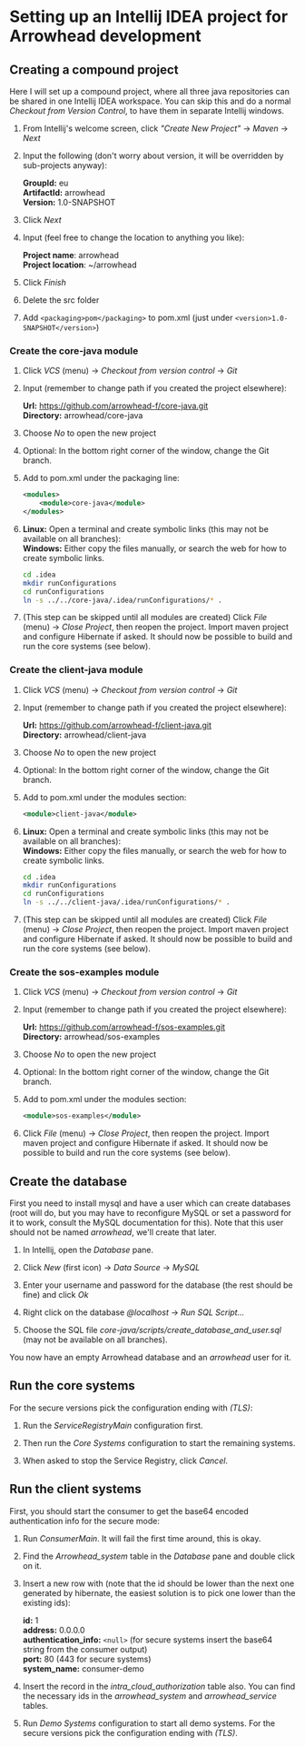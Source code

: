 # Setting up an Intellij IDEA project for Arrowhead development

## Creating a compound project

Here I will set up a compound project, where all three java repositories can be shared in one Intellij IDEA workspace.
You can skip this and do a normal _Checkout from Version Control_, to have them in separate Intellij windows.

1. From Intellij's welcome screen, click _"Create New Project"_ -> _Maven_ -> _Next_

1. Input the following (don't worry about version, it will be overridden by sub-projects anyway):
    
    **GroupId:** eu\
    **ArtifactId:** arrowhead\
    **Version:** 1.0-SNAPSHOT

1. Click _Next_

1. Input (feel free to change the location to anything you like):
    
    **Project name**: arrowhead\
    **Project location**: ~/arrowhead

1. Click _Finish_

1. Delete the src folder

1. Add `<packaging>pom</packaging>` to pom.xml (just under `<version>1.0-SNAPSHOT</version>`)

### Create the core-java module

1. Click _VCS_ (menu) -> _Checkout from version control_ -> _Git_

1. Input (remember to change path if you created the project elsewhere):
    
    **Url:** https://github.com/arrowhead-f/core-java.git \
    **Directory:** arrowhead/core-java

1. Choose _No_ to open the new project

1. Optional: In the bottom right corner of the window, change the Git branch.

1. Add to pom.xml under the packaging line:
    
    ```xml
    <modules>
        <module>core-java</module>
    </modules>
    ```

1. **Linux:** Open a terminal and create symbolic links (this may not be available on all branches):\
    **Windows:** Either copy the files manually, or search the web for how to create symbolic links. 

    ```bash
    cd .idea
    mkdir runConfigurations
    cd runConfigurations
    ln -s ../../core-java/.idea/runConfigurations/* .
    ```

1. (This step can be skipped until all modules are created) Click _File_ (menu) -> _Close Project_, then reopen the
    project. Import maven project and configure Hibernate if asked. It should now be possible to build and run the core
    systems (see below).

### Create the client-java module

1. Click _VCS_ (menu) -> _Checkout from version control_ -> _Git_

1. Input (remember to change path if you created the project elsewhere):
    
    **Url:** https://github.com/arrowhead-f/client-java.git \
    **Directory:** arrowhead/client-java

1. Choose _No_ to open the new project

1. Optional: In the bottom right corner of the window, change the Git branch.

1. Add to pom.xml under the modules section:

    ```xml
    <module>client-java</module>
    ```

1. **Linux:** Open a terminal and create symbolic links (this may not be available on all branches):\
    **Windows:** Either copy the files manually, or search the web for how to create symbolic links. 

    ```bash
    cd .idea
    mkdir runConfigurations
    cd runConfigurations
    ln -s ../../client-java/.idea/runConfigurations/* .
    ```

1. (This step can be skipped until all modules are created) Click _File_ (menu) -> _Close Project_, then reopen the
    project. Import maven project and configure Hibernate if asked. It should now be possible to build and run the core
    systems (see below).

### Create the sos-examples module

1. Click _VCS_ (menu) -> _Checkout from version control_ -> _Git_

1. Input (remember to change path if you created the project elsewhere):
    
    **Url:** https://github.com/arrowhead-f/sos-examples.git \
    **Directory:** arrowhead/sos-examples

1. Choose _No_ to open the new project

1. Optional: In the bottom right corner of the window, change the Git branch.

1. Add to pom.xml under the modules section:

    ```xml
    <module>sos-examples</module>
    ```

1. Click _File_ (menu) -> _Close Project_, then reopen the project. Import maven project and configure Hibernate if
    asked. It should now be possible to build and run the core systems (see below).

## Create the database

First you need to install mysql and have a user which can create databases (root will do, but you may have to
reconfigure MySQL or set a password for it to work, consult the MySQL documentation for this). Note that this user
should not be named _arrowhead_, we'll create that later.

1. In Intellij, open the _Database_ pane.

1. Click _New_ (first icon) -> _Data Source_ -> _MySQL_

1. Enter your username and password for the database (the rest should be fine) and click _Ok_

1. Right click on the database _@localhost_ -> _Run SQL Script..._

1. Choose the SQL file _core-java/scripts/create_database_and_user.sql_ (may not be available on all branches).

You now have an empty Arrowhead database and an _arrowhead_ user for it.

## Run the core systems

For the secure versions pick the configuration ending with _(TLS)_:

1. Run the _ServiceRegistryMain_ configuration first.

1. Then run the _Core Systems_ configuration to start the remaining systems.

1. When asked to stop the Service Registry, click _Cancel_.

## Run the client systems

First, you should start the consumer to get the base64 encoded authentication info for the secure mode:

1. Run _ConsumerMain_. It will fail the first time around, this is okay.

1. Find the _Arrowhead_system_ table in the _Database_ pane and double click on it.

1. Insert a new row with (note that the id should be lower than the next one generated by hibernate, the easiest
    solution is to pick one lower than the existing ids):

    **id:** 1\
    **address:** 0.0.0.0\
    **authentication_info:** `<null>` (for secure systems insert the base64 string from the consumer output)\
    **port:** 80 (443 for secure systems)\
    **system_name:** consumer-demo

1. Insert the record in the _intra_cloud_authorization_ table also. You can find the necessary ids in the
    _arrowhead_system_ and _arrowhead_service_ tables.

1. Run _Demo Systems_ configuration to start all demo systems. For the secure versions pick the configuration ending
with _(TLS)_.
